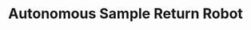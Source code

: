 ---
layout: page
title: Autonomous Sample Return Robot
description: 
img:
importance: 2
category: technical
---